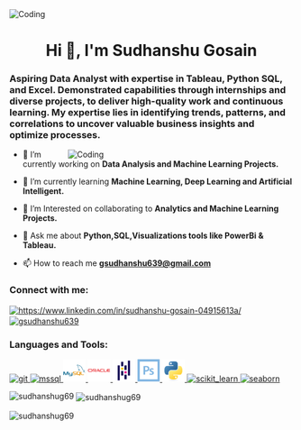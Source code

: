 <img align="centre" alt = "Coding" width ="1200"  src = "https://github.com/SudhanshuG69/SudhanshuG69/assets/128242327/f2096b3a-528c-49c2-81a4-ec83f41eb93d">

<h1 align="center">Hi 👋, I'm Sudhanshu Gosain</h1>
<h3 align="centre">Aspiring Data Analyst with expertise in Tableau, Python SQL, and Excel. Demonstrated capabilities through internships and diverse projects, to deliver high-quality work and continuous learning. My expertise lies in identifying trends, patterns, and correlations to uncover valuable business insights and optimize processes.</h3>

<img align="right" alt = "Coding" width ="400" src="https://media3.giphy.com/media/v1.Y2lkPTc5MGI3NjExNXgyZDdodXMzcnV0dWJ4a3ZzNDAwdWZpbGFpaWMwMW5hcjZtaG1mYSZlcD12MV9pbnRlcm5hbF9naWZfYnlfaWQmY3Q9Zw/FoVzfcqCDSb7zCynOp/giphy.gif">

- 🔭 I’m currently working on **Data Analysis and Machine Learning Projects.**

- 🌱 I’m currently learning **Machine Learning, Deep Learning and Artificial Intelligent.**

- 👯 I’m Interested on collaborating to **Analytics and Machine Learning Projects.**

- 💬 Ask me about **Python,SQL,Visualizations tools like PowerBi & Tableau.**

- 📫 How to reach me **gsudhanshu639@gmail.com**

<h3 align="left">Connect with me:</h3>
<p align="left">
<a href="https://linkedin.com/in/https://www.linkedin.com/in/sudhanshu-gosain-04915613a/" target="blank"><img align="center" src="https://raw.githubusercontent.com/rahuldkjain/github-profile-readme-generator/master/src/images/icons/Social/linked-in-alt.svg" alt="https://www.linkedin.com/in/sudhanshu-gosain-04915613a/" height="30" width="40" /></a>
<a href="https://www.hackerrank.com/gsudhanshu639" target="blank"><img align="center" src="https://raw.githubusercontent.com/rahuldkjain/github-profile-readme-generator/master/src/images/icons/Social/hackerrank.svg" alt="gsudhanshu639" height="30" width="40" /></a>
</p>

<h3 align="left">Languages and Tools:</h3>
<p align="left"> <a href="https://git-scm.com/" target="_blank" rel="noreferrer"> <img src="https://www.vectorlogo.zone/logos/git-scm/git-scm-icon.svg" alt="git" width="40" height="40"/> </a> <a href="https://www.microsoft.com/en-us/sql-server" target="_blank" rel="noreferrer"> <img src="https://www.svgrepo.com/show/303229/microsoft-sql-server-logo.svg" alt="mssql" width="40" height="40"/> </a> <a href="https://www.mysql.com/" target="_blank" rel="noreferrer"> <img src="https://raw.githubusercontent.com/devicons/devicon/master/icons/mysql/mysql-original-wordmark.svg" alt="mysql" width="40" height="40"/> </a> <a href="https://www.oracle.com/" target="_blank" rel="noreferrer"> <img src="https://raw.githubusercontent.com/devicons/devicon/master/icons/oracle/oracle-original.svg" alt="oracle" width="40" height="40"/> </a> <a href="https://pandas.pydata.org/" target="_blank" rel="noreferrer"> <img src="https://raw.githubusercontent.com/devicons/devicon/2ae2a900d2f041da66e950e4d48052658d850630/icons/pandas/pandas-original.svg" alt="pandas" width="40" height="40"/> </a> <a href="https://www.photoshop.com/en" target="_blank" rel="noreferrer"> <img src="https://raw.githubusercontent.com/devicons/devicon/master/icons/photoshop/photoshop-line.svg" alt="photoshop" width="40" height="40"/> </a> <a href="https://www.python.org" target="_blank" rel="noreferrer"> <img src="https://raw.githubusercontent.com/devicons/devicon/master/icons/python/python-original.svg" alt="python" width="40" height="40"/> </a> <a href="https://scikit-learn.org/" target="_blank" rel="noreferrer"> <img src="https://upload.wikimedia.org/wikipedia/commons/0/05/Scikit_learn_logo_small.svg" alt="scikit_learn" width="40" height="40"/> </a> <a href="https://seaborn.pydata.org/" target="_blank" rel="noreferrer"> <img src="https://seaborn.pydata.org/_images/logo-mark-lightbg.svg" alt="seaborn" width="40" height="40"/> </a> </p>

<p><img align="left" src="https://github-readme-stats.vercel.app/api/top-langs?username=sudhanshug69&show_icons=true&locale=en&layout=compact" alt="sudhanshug69" /></p>

<p>&nbsp;<img align="center" src="https://github-readme-stats.vercel.app/api?username=sudhanshug69&show_icons=true&locale=en" alt="sudhanshug69" /></p>

<p><img align="center" src="https://github-readme-streak-stats.herokuapp.com/?user=sudhanshug69&" alt="sudhanshug69" /></p>
